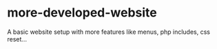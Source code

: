 more-developed-website
======================

A basic website setup with more features like menus, php includes, css reset...

